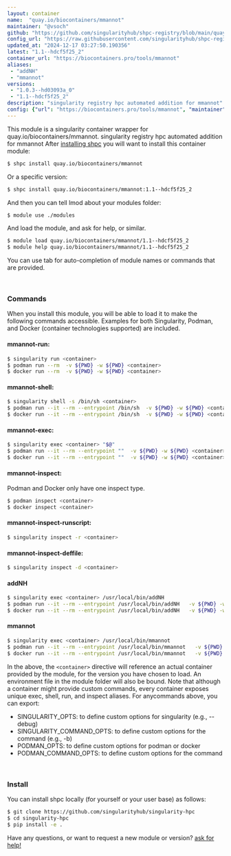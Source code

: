 ```yaml
---
layout: container
name:  "quay.io/biocontainers/mmannot"
maintainer: "@vsoch"
github: "https://github.com/singularityhub/shpc-registry/blob/main/quay.io/biocontainers/mmannot/container.yaml"
config_url: "https://raw.githubusercontent.com/singularityhub/shpc-registry/main/quay.io/biocontainers/mmannot/container.yaml"
updated_at: "2024-12-17 03:27:50.190356"
latest: "1.1--hdcf5f25_2"
container_url: "https://biocontainers.pro/tools/mmannot"
aliases:
 - "addNH"
 - "mmannot"
versions:
 - "1.0.3--hd03093a_0"
 - "1.1--hdcf5f25_2"
description: "singularity registry hpc automated addition for mmannot"
config: {"url": "https://biocontainers.pro/tools/mmannot", "maintainer": "@vsoch", "description": "singularity registry hpc automated addition for mmannot", "latest": {"1.1--hdcf5f25_2": "sha256:aa0957c65da9f7493cf9967156d02ba44b2be605fb8c9ecf64f4b813ccff1ce3"}, "tags": {"1.0.3--hd03093a_0": "sha256:eaa22b49303808faa0ee3c286294985da4e192daa807832a9478da5a800ce4a9", "1.1--hdcf5f25_2": "sha256:aa0957c65da9f7493cf9967156d02ba44b2be605fb8c9ecf64f4b813ccff1ce3"}, "docker": "quay.io/biocontainers/mmannot", "aliases": {"addNH": "/usr/local/bin/addNH", "mmannot": "/usr/local/bin/mmannot"}}
---
```


This module is a singularity container wrapper for quay.io/biocontainers/mmannot.
singularity registry hpc automated addition for mmannot
After [installing shpc](#install) you will want to install this container module:


```bash
$ shpc install quay.io/biocontainers/mmannot
```

Or a specific version:

```bash
$ shpc install quay.io/biocontainers/mmannot:1.1--hdcf5f25_2
```

And then you can tell lmod about your modules folder:

```bash
$ module use ./modules
```

And load the module, and ask for help, or similar.

```bash
$ module load quay.io/biocontainers/mmannot/1.1--hdcf5f25_2
$ module help quay.io/biocontainers/mmannot/1.1--hdcf5f25_2
```

You can use tab for auto-completion of module names or commands that are provided.

<br>

### Commands

When you install this module, you will be able to load it to make the following commands accessible.
Examples for both Singularity, Podman, and Docker (container technologies supported) are included.

#### mmannot-run:

```bash
$ singularity run <container>
$ podman run --rm  -v ${PWD} -w ${PWD} <container>
$ docker run --rm  -v ${PWD} -w ${PWD} <container>
```

#### mmannot-shell:

```bash
$ singularity shell -s /bin/sh <container>
$ podman run --it --rm --entrypoint /bin/sh  -v ${PWD} -w ${PWD} <container>
$ docker run --it --rm --entrypoint /bin/sh  -v ${PWD} -w ${PWD} <container>
```

#### mmannot-exec:

```bash
$ singularity exec <container> "$@"
$ podman run --it --rm --entrypoint ""  -v ${PWD} -w ${PWD} <container> "$@"
$ docker run --it --rm --entrypoint ""  -v ${PWD} -w ${PWD} <container> "$@"
```

#### mmannot-inspect:

Podman and Docker only have one inspect type.

```bash
$ podman inspect <container>
$ docker inspect <container>
```

#### mmannot-inspect-runscript:

```bash
$ singularity inspect -r <container>
```

#### mmannot-inspect-deffile:

```bash
$ singularity inspect -d <container>
```


#### addNH

```bash
$ singularity exec <container> /usr/local/bin/addNH
$ podman run --it --rm --entrypoint /usr/local/bin/addNH   -v ${PWD} -w ${PWD} <container> -c " $@"
$ docker run --it --rm --entrypoint /usr/local/bin/addNH   -v ${PWD} -w ${PWD} <container> -c " $@"
```


#### mmannot

```bash
$ singularity exec <container> /usr/local/bin/mmannot
$ podman run --it --rm --entrypoint /usr/local/bin/mmannot   -v ${PWD} -w ${PWD} <container> -c " $@"
$ docker run --it --rm --entrypoint /usr/local/bin/mmannot   -v ${PWD} -w ${PWD} <container> -c " $@"
```



In the above, the `<container>` directive will reference an actual container provided
by the module, for the version you have chosen to load. An environment file in the
module folder will also be bound. Note that although a container
might provide custom commands, every container exposes unique exec, shell, run, and
inspect aliases. For anycommands above, you can export:

 - SINGULARITY_OPTS: to define custom options for singularity (e.g., --debug)
 - SINGULARITY_COMMAND_OPTS: to define custom options for the command (e.g., -b)
 - PODMAN_OPTS: to define custom options for podman or docker
 - PODMAN_COMMAND_OPTS: to define custom options for the command

<br>

### Install

You can install shpc locally (for yourself or your user base) as follows:

```bash
$ git clone https://github.com/singularityhub/singularity-hpc
$ cd singularity-hpc
$ pip install -e .
```

Have any questions, or want to request a new module or version? [ask for help!](https://github.com/singularityhub/singularity-hpc/issues)